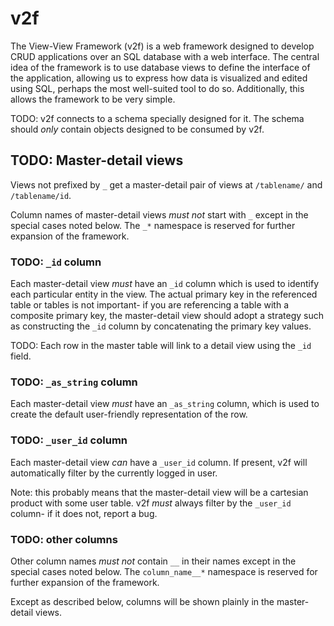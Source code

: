 # v2f

The View-View Framework (v2f) is a web framework designed to develop CRUD applications over an SQL database with a web interface. The central idea of the framework is to use database views to define the interface of the application, allowing us to express how data is visualized and edited using SQL, perhaps the most well-suited tool to do so. Additionally, this allows the framework to be very simple.

TODO: v2f connects to a schema specially designed for it. The schema should *only* contain objects designed to be consumed by v2f.

## TODO: Master-detail views

Views not prefixed by `_` get a master-detail pair of views at `/tablename/` and `/tablename/id`.

Column names of master-detail views *must not* start with `_` except in the special cases noted below. The `_*` namespace is reserved for further expansion of the framework.

### TODO: `_id` column

Each master-detail view *must* have an `_id` column which is used to identify each particular entity in the view. The actual primary key in the referenced table or tables is not important- if you are referencing a table with a composite primary key, the master-detail view should adopt a strategy such as constructing the `_id` column by concatenating the primary key values.

TODO: Each row in the master table will link to a detail view using the `_id` field.

### TODO: `_as_string` column

Each master-detail view *must* have an `_as_string` column, which is used to create the default user-friendly representation of the row.

### TODO: `_user_id` column

Each master-detail view *can* have a `_user_id` column. If present, v2f will automatically filter by the currently logged in user.

Note: this probably means that the master-detail view will be a cartesian product with some user table. v2f *must* always filter by the `_user_id` column- if it does not, report a bug.

### TODO: other columns

Other column names *must not* contain `__` in their names except in the special cases noted below. The `column_name__*` namespace is reserved for further expansion of the framework.

Except as described below, columns will be shown plainly in the master-detail views.
